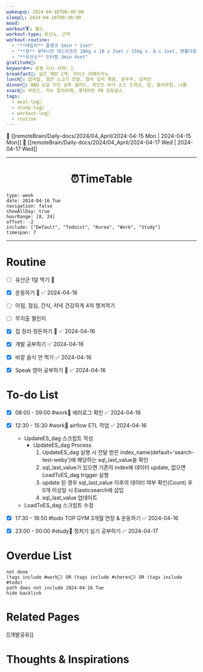 ```yaml
---
wakeup🌞: 2024-04-16T06:40:00
sleep🌜: 2024-04-16T00:30:00
mood: 
workout🏋️: 헬스
workout-type: 유산소, 근력
workout-routine:
  - "**데일리** 플랭크 1min * 2set"
  - "**등** 루마니안 데드리프트 10kg x 10 x 2set / 15kg x  8 x 1set, 랫풀다운 30kg x 8 x 3set"
  - "**유산소** 인터벌 3min 4set"
gratitude🙏: 
keyword🗝️: 운동 다시 시작! 🏃
breakfast🍳: 삶은 계란 2개, 아이스 아메리카노
lunch🍚: 잡곡밥, 얼큰 소고기 전골, 참치 김치 볶음, 온두부, 김자반
dinner🥗: BBQ 순살 치킨 상추 샐러드, 하인즈 버거 소스 드레싱, 밥, 홍어무침, 나물
snack🍬: 아몬드, 카누 말차라떼, 롯데마트 PB 프링글스
tags:
  - meal-log📝
  - study-log📓
  - workout-log💪
  - routine
---
```


🔺 [[remoteBrain/Daily-docs/2024/04_April/2024-04-15 Mon | 2024-04-15 Mon]]
🔻 [[remoteBrain/Daily-docs/2024/04_April/2024-04-17 Wed | 2024-04-17 Wed]]
___
<h1> <center>⏰TimeTable </center> </h1>

```gEvent
type: week
date: 2024-04-16 Tue
navigation: false
showAllDay: true
hourRange: [8, 24]
offset: -2
include: ["Default", "Todoist", "Korea", "Work", "Study"]
timespan: 7
```

--- 


# Routine 

- [ ] 유산균 1알 먹기 🔼 
- [x] 운동하기 🔼 ✅ 2024-04-16
- [ ] 아침, 점심, 간식, 저녁 건강하게 4끼 챙겨먹기
- [ ] 무지출 챌린지 
- [x] 집 정리·정돈하기 🔼 ✅ 2024-04-16
- [x] 개발 공부하기 ✅ 2024-04-16
- [x] 바깥 음식 안 먹기 ✅ 2024-04-16
- [x] Speak 영어 공부하기 🔼 ✅ 2024-04-16


# To-do List

- [x] 08:00 - 09:00 #work💼 에러로그 확인 ✅ 2024-04-16
- [x] 12:30 - 15:30 #work💼 airflow ETL 작업 ✅ 2024-04-16
	- UpdateES_dag 스크립트 작성
		- UpdateES_dag Process
			1. UpdateES_dag 실행 시 전달 받은 index_name(default='search-test-weby')에 해당하는 sql_last_value을 확인 
			2. sql_last_value가 있으면 기존의 index에 데이터 update, 없으면 LoadToES_dag trigger 실행
			3. update 된 경우 sql_last_value 이후의 데이터 여부 확인(Count) 후 0개 이상일 시 Elasticsearch에 삽입 
			4. sql_last_value 업데이트
	- LoadToES_dag 스크립트 수정

- [x] 17:30 - 18:50 #todo TOP GYM 3개월 연장 & 운동하기 ✅ 2024-04-16
- [x] 23:00 - 00:00 #study📓 정처기 실기 공부하기 ✅ 2024-04-17
# Overdue List
```tasks
not done
(tags include #work💼) OR (tags include #chores🧺) OR (tags include #todo)
path does not include 2024-04-16 Tue
hide backlink
```

# Related Pages
[[개발공유]]


# Thoughts & Inspirations
